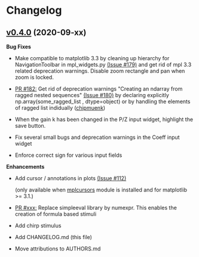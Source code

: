 # Changelog

## [v0.4.0](https://github.com/chipmuenk/pyfda/tree/v0.3.2) (2020-09-xx)

**Bug Fixes**
- Make compatible to matplotlib 3.3 by cleaning up hierarchy for NavigationToolbar in mpl_widgets.py
 [(Issue \#179)](https://github.com/chipmuenk/pyfda/issues/179) and get rid of mpl 3.3 related deprecation warnings. Disable zoom rectangle and pan when zoom is locked. 

- [PR \#182:](https://github.com/chipmuenk/pull/182) Get rid of deprecation warnings "Creating an ndarray from ragged nested sequences"  [(Issue \#180)](https://github.com/chipmuenk/pyfda/issues/180)
  by declaring explicitly np.array(some_ragged_list , dtype=object) or by handling the elements of ragged list indidually
  ([chipmuenk](https://github.com/chipmuenk))
  
- When the gain k has been changed in the P/Z input widget, highlight the save button.

- Fix several small bugs and deprecation warnings in the Coeff input widget

- Enforce correct sign for various input fields

**Enhancements**

- Add cursor / annotations in plots [(Issue \#112)](https://github.com/chipmuenk/issues/112)

  (only available when [mplcursors](https://mplcursors.readthedocs.io/) module is installed and for matplotlib >= 3.1.)
  
- [PR \#xxx:](https://github.com/chipmuenk/pull/xxx) Replace simpleeval library by numexpr. This enables the creation of formula based stimuli 

- Add chirp stimulus 

- Add CHANGELOG.md (this file)

- Move attributions to AUTHORS.md

